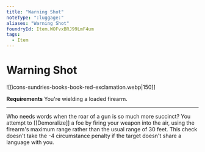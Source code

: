 ```yaml
---
title: "Warning Shot"
noteType: ":luggage:"
aliases: "Warning Shot"
foundryId: Item.WOFvxBRJ99LmF4um
tags:
  - Item
---
```


# Warning Shot
![[icons-sundries-books-book-red-exclamation.webp|150]]

**Requirements** You're wielding a loaded firearm.

* * *

Who needs words when the roar of a gun is so much more succinct? You attempt to [[Demoralize]] a foe by firing your weapon into the air, using the firearm's maximum range rather than the usual range of 30 feet. This check doesn't take the -4 circumstance penalty if the target doesn't share a language with you.
